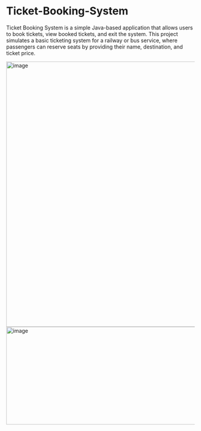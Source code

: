 # Ticket-Booking-System
Ticket Booking System is a simple Java-based application that allows users to book tickets, view booked tickets, and exit the system. This project simulates a basic ticketing system for a railway or bus service, where passengers can reserve seats by providing their name, destination, and ticket price. 

<img width="940" height="708" alt="image" src="https://github.com/user-attachments/assets/63cfb19b-114b-4e05-a1a3-763e12e0b75c" />

<img width="940" height="261" alt="image" src="https://github.com/user-attachments/assets/eec882fa-90cb-47b8-92a6-a3c5e5a95bc4" />
